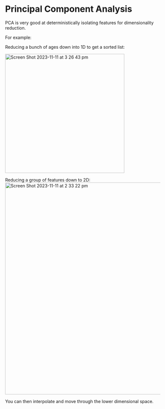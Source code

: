 # Principal Component Analysis

PCA is very good at deterministically isolating features for dimensionality reduction.

For example:

Reducing a bunch of ages down into 1D to get a sorted list:

<img width="387" alt="Screen Shot 2023-11-11 at 3 26 43 pm" src="https://github.com/siliconjungle/vector-embeddings-english-dictionary/assets/71357672/90ba3387-6d33-477c-baad-8eb76b870859">

Reducing a group of features down to 2D:
<img width="689" alt="Screen Shot 2023-11-11 at 2 33 22 pm" src="https://github.com/siliconjungle/vector-embeddings-english-dictionary/assets/71357672/cccc913a-509f-4beb-9b70-b5788e19637e">

You can then interpolate and move through the lower dimensional space.
